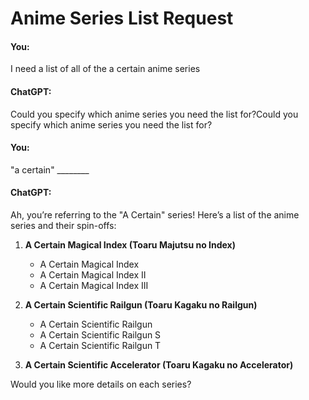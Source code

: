 # Anime Series List Request

#### You:
I need a list of all of the a certain anime series

#### ChatGPT:
Could you specify which anime series you need the list for?Could you specify which anime series you need the list for?


#### You:
"a certain" ________

#### ChatGPT:
Ah, you’re referring to the "A Certain" series! Here’s a list of the anime series and their spin-offs:

1. **A Certain Magical Index (Toaru Majutsu no Index)**
   - A Certain Magical Index
   - A Certain Magical Index II
   - A Certain Magical Index III

2. **A Certain Scientific Railgun (Toaru Kagaku no Railgun)**
   - A Certain Scientific Railgun
   - A Certain Scientific Railgun S
   - A Certain Scientific Railgun T

3. **A Certain Scientific Accelerator (Toaru Kagaku no Accelerator)**

Would you like more details on each series?
